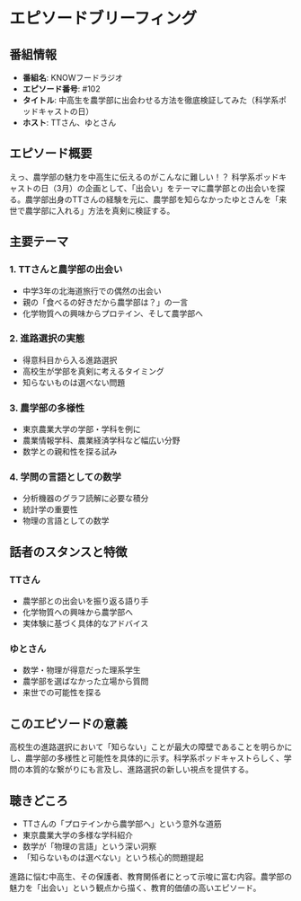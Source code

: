 # エピソードブリーフィング

## 番組情報
- **番組名**: KNOWフードラジオ
- **エピソード番号**: #102
- **タイトル**: 中高生を農学部に出会わせる方法を徹底検証してみた（科学系ポッドキャストの日）
- **ホスト**: TTさん、ゆとさん

## エピソード概要

えっ、農学部の魅力を中高生に伝えるのがこんなに難しい！？
科学系ポッドキャストの日（3月）の企画として、「出会い」をテーマに農学部との出会いを探る。農学部出身のTTさんの経験を元に、農学部を知らなかったゆとさんを「来世で農学部に入れる」方法を真剣に検証する。

## 主要テーマ

### 1. TTさんと農学部の出会い
- 中学3年の北海道旅行での偶然の出会い
- 親の「食べるの好きだから農学部は？」の一言
- 化学物質への興味からプロテイン、そして農学部へ

### 2. 進路選択の実態
- 得意科目から入る進路選択
- 高校生が学部を真剣に考えるタイミング
- 知らないものは選べない問題

### 3. 農学部の多様性
- 東京農業大学の学部・学科を例に
- 農業情報学科、農業経済学科など幅広い分野
- 数学との親和性を探る試み

### 4. 学問の言語としての数学
- 分析機器のグラフ読解に必要な積分
- 統計学の重要性
- 物理の言語としての数学

## 話者のスタンスと特徴

### TTさん
- 農学部との出会いを振り返る語り手
- 化学物質への興味から農学部へ
- 実体験に基づく具体的なアドバイス

### ゆとさん
- 数学・物理が得意だった理系学生
- 農学部を選ばなかった立場から質問
- 来世での可能性を探る

## このエピソードの意義

高校生の進路選択において「知らない」ことが最大の障壁であることを明らかにし、農学部の多様性と可能性を具体的に示す。科学系ポッドキャストらしく、学問の本質的な繋がりにも言及し、進路選択の新しい視点を提供する。

## 聴きどころ
- TTさんの「プロテインから農学部へ」という意外な道筋
- 東京農業大学の多様な学科紹介
- 数学が「物理の言語」という深い洞察
- 「知らないものは選べない」という核心的問題提起

進路に悩む中高生、その保護者、教育関係者にとって示唆に富む内容。農学部の魅力を「出会い」という観点から描く、教育的価値の高いエピソード。